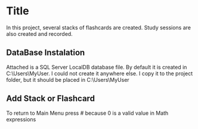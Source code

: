 ﻿# Title
In this project, several stacks of flashcards are created.
Study sessions are also created and recorded.

## DataBase Instalation
Attached is a SQL Server LocalDB database file. By default it is created in C:\Users\MyUser. I could not create it anywhere else. I copy it to the project folder, but it should be placed in C:\Users\MyUser

## Add Stack or Flashcard
To return to Main Menu press # because 0 is a valid value in Math expressions